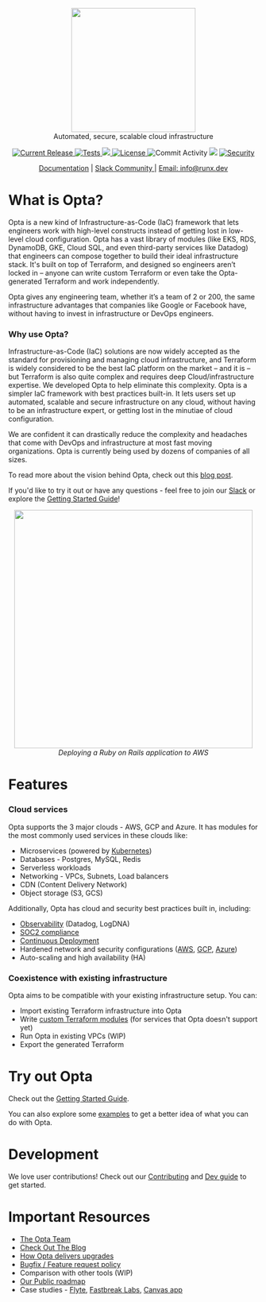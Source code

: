 <p align="center"><img src="https://user-images.githubusercontent.com/855699/125824286-149ea52e-ef45-4f41-9579-8dba9bca38ac.png" width="250"><br/>
Automated, secure, scalable cloud infrastructure</p>

<p align="center">
  <a href="https://github.com/run-x/opta/releases/latest">
    <img src="https://img.shields.io/github/release/run-x/opta.svg" alt="Current Release" />
  </a>
  <a href="https://github.com/run-x/opta/actions/workflows/ci.yml">
    <img src="https://github.com/run-x/opta/actions/workflows/ci.yml/badge.svg" alt="Tests" />
  </a>
  <a href="https://codecov.io/gh/run-x/opta">
    <img src="https://codecov.io/gh/run-x/opta/branch/main/graph/badge.svg?token=OA3PXV0HYX">
  </a>
  <a href="http://www.apache.org/licenses/LICENSE-2.0.html">
    <img src="https://img.shields.io/badge/LICENSE-Apache2.0-ff69b4.svg" alt="License" />
  </a>

  <img src="https://img.shields.io/github/commit-activity/w/run-x/opta.svg?style=plastic" alt="Commit Activity" />
<img src="https://img.shields.io/badge/downloads-500%2Fweek-blue" />
  <a href="https://github.com/PyCQA/bandit">
    <img src="https://img.shields.io/badge/security-bandit-yellow.svg" alt="Security" />
  </a>
  
</p>
<p align="center">
  <a href="https://docs.opta.dev/">Documentation</a> |
<a href="https://slack.opta.dev">
    Slack Community
  </a> | <a href="mailto:info@runx.dev">
    Email: info@runx.dev
  </a>
  </p>

# What is Opta?
Opta is a new kind of Infrastructure-as-Code (IaC) framework that lets engineers work with high-level constructs
instead of getting lost in low-level cloud configuration. Opta has a vast library of modules (like EKS, RDS, DynamoDB,
GKE, Cloud SQL, and even third-party services like Datadog) that engineers can compose together to build their ideal
infrastructure stack. It's built on top of Terraform, and designed so engineers aren’t locked in – anyone can write custom Terraform 
or even take the Opta-generated Terraform and work independently.

Opta gives any engineering team, whether it’s a team of 2 or 200, the same infrastructure advantages that companies
like Google or Facebook have, without having to invest in infrastructure or DevOps engineers.

### Why use Opta?
Infrastructure-as-Code (IaC) solutions are now widely accepted as the standard for provisioning and managing cloud 
infrastructure, and Terraform is widely considered to be the best IaC platform on the market – and it is – but Terraform
is also quite complex and requires deep Cloud/infrastructure expertise. We developed Opta to help eliminate this complexity.
Opta is a simpler IaC framework with best practices built-in. It lets users set up automated, scalable and secure infrastructure
on any cloud, without having to be an infrastructure expert, or getting lost in the minutiae of cloud configuration.

We are confident it can drastically reduce the complexity and headaches that come with DevOps and infrastructure at most 
fast moving organizations. Opta is currently being used by dozens of companies of all sizes.

To read more about the vision behind Opta, check out this [blog post](https://blog.runx.dev/infrastructure-as-code-for-everyone-7dad6b813cbc).

If you'd like to try it out or have any questions - feel free to join our [Slack](https://slack.opta.dev/) or explore the [Getting Started Guide](https://docs.opta.dev/getting-started)!


<p align="center">
  <a href="https://www.youtube.com/watch?v=nja_EfpGexE"><img width="480" src="https://user-images.githubusercontent.com/855699/149367998-9f00a9f4-abaa-4abf-949c-5b470e7d410c.png"></a>
  </br>
  <span><i>Deploying a Ruby on Rails application to AWS</i></span>
  
</p>

# Features

### Cloud services
Opta supports the 3 major clouds - AWS, GCP and Azure. It has modules for the most commonly used services in these clouds like:
* Microservices (powered by [Kubernetes](https://docs.opta.dev/architecture/aws/))
* Databases - Postgres, MySQL, Redis
* Serverless workloads
* Networking - VPCs, Subnets, Load balancers
* CDN (Content Delivery Network)
* Object storage (S3, GCS)

Additionally, Opta has cloud and security best practices built in, including:
* [Observability](https://docs.opta.dev/features/observability/) (Datadog, LogDNA)
* [SOC2 compliance](https://docs.opta.dev/compliance/)
* [Continuous Deployment](https://docs.opta.dev/features/continuous_deployment/)
* Hardened network and security configurations ([AWS](https://docs.opta.dev/architecture/aws/), [GCP](https://docs.opta.dev/architecture/gcp/), [Azure](https://docs.opta.dev/architecture/azure))
* Auto-scaling and high availability (HA)


### Coexistence with existing infrastructure
Opta aims to be compatible with your existing infrastructure setup. You can:

* Import existing Terraform infrastructure into Opta
* Write [custom Terraform modules](https://docs.opta.dev/reference/aws/modules/custom-terraform/) (for services that Opta doesn't support yet)
* Run Opta in existing VPCs (WIP)
* Export the generated Terraform

# Try out Opta

Check out the [Getting Started Guide](https://docs.opta.dev/getting-started/).

You can also explore some [examples](https://github.com/run-x/opta/tree/main/examples) to get a better idea of what you can do with Opta.

# Development
We love user contributions! Check out our [Contributing](https://github.com/run-x/opta/blob/main/CONTRIBUTING.md) and [Dev guide](https://github.com/run-x/opta/blob/main/development.md) to get started.

# Important Resources
* [The Opta Team](https://www.runx.dev/about)
* [Check Out The Blog](https://blog.runx.dev/)
* [How Opta delivers upgrades](https://github.com/run-x/opta/blob/main/UPGRADING.md)
* [Bugfix / Feature request policy](https://github.com/run-x/opta/blob/main/CONTRIBUTING.md)
* Comparison with other tools (WIP)
* [Our Public roadmap](https://github.com/orgs/run-x/projects/1/views/1)
* Case studies - [Flyte](https://blog.flyte.org/how-opta-makes-deploying-flyte-much-easier), [Fastbreak Labs](https://blog.runx.dev/how-fast-break-labs-uses-opta-to-bring-basketball-to-the-blockchain-7556353d70ee), [Canvas app](https://blog.runx.dev/how-the-canvas-team-uses-opta-to-make-data-easier-to-explore-f5615647cc43)

